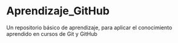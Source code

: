 # Aprendizaje_GitHub
Un repositorio básico de aprendizaje, para aplicar el conocimiento aprendido en cursos de Git y GitHub
